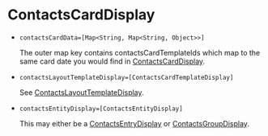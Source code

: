 # ContactsCardDisplay

* `contactsCardData=[Map<String, Map<String, Object>>]`

	The outer map key contains contactsCardTemplateIds which map to the same card date you would find in [ContactsCardDisplay](contacts_card_display.markdown).

* `contactsLayoutTemplateDisplay=[ContactsCardTemplateDisplay]`

	See [ContactsLayoutTemplateDisplay](contacts_layout_template_display.markdown).

* `contactsEntityDisplay=[ContactsEntityDisplay]`

	This may either be a [ContactsEntryDisplay](contacts_entry_display.markdown) or [ContactsGroupDisplay](contacts_group_display.markdown).